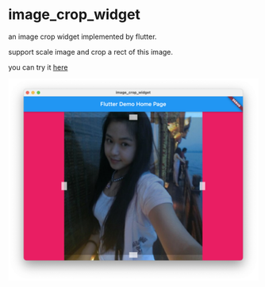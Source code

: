 # image_crop_widget

an image crop widget implemented by flutter.

support scale image and crop a rect of this image.

you can try it [here](https://jinguoliang.github.io/flutter_image_crop_widget-/)

![screenshot](./screenshot.png)
